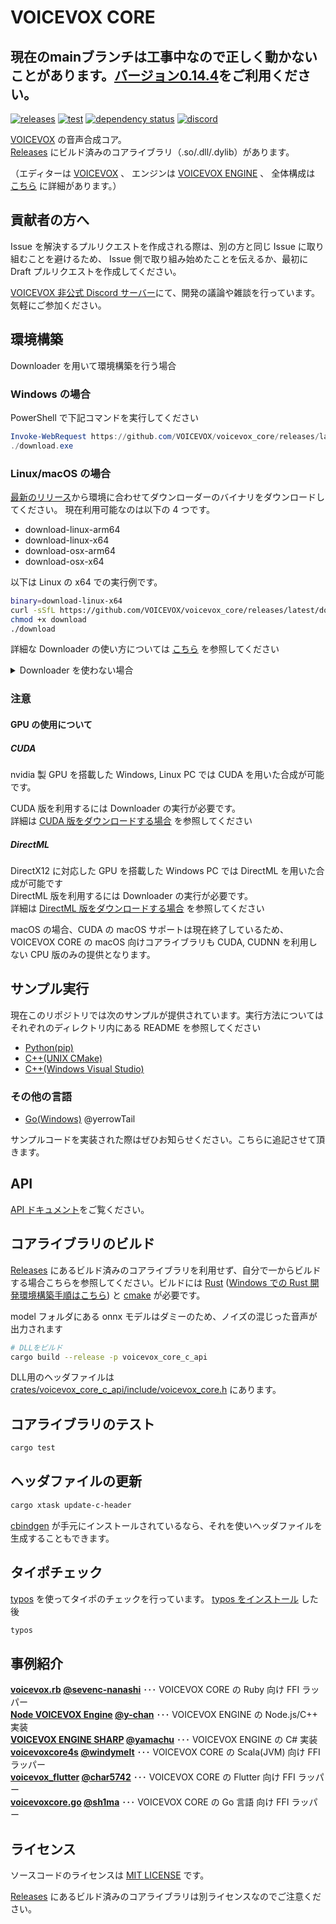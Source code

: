 # VOICEVOX CORE

## **現在のmainブランチは工事中なので正しく動かないことがあります。[バージョン0.14.4](https://github.com/VOICEVOX/voicevox_core/tree/0.14.4)をご利用ください。**

[![releases](https://img.shields.io/github/v/release/VOICEVOX/voicevox_core?label=release)](https://github.com/VOICEVOX/voicevox_core/releases)
[![test](https://github.com/VOICEVOX/voicevox_core/actions/workflows/test.yml/badge.svg)](https://github.com/VOICEVOX/voicevox_core/actions/workflows/test.yml)
[![dependency status](https://deps.rs/repo/github/VOICEVOX/voicevox_core/status.svg)](https://deps.rs/repo/github/VOICEVOX/voicevox_core)
[![discord](https://img.shields.io/discord/879570910208733277?color=5865f2&label=&logo=discord&logoColor=ffffff)](https://discord.gg/WMwWetrzuh)

[VOICEVOX](https://voicevox.hiroshiba.jp/) の音声合成コア。  
[Releases](https://github.com/VOICEVOX/voicevox_core/releases) にビルド済みのコアライブラリ（.so/.dll/.dylib）があります。

（エディターは [VOICEVOX](https://github.com/VOICEVOX/voicevox/) 、
エンジンは [VOICEVOX ENGINE](https://github.com/VOICEVOX/voicevox_engine/) 、
全体構成は [こちら](https://github.com/VOICEVOX/voicevox/blob/main/docs/%E5%85%A8%E4%BD%93%E6%A7%8B%E6%88%90.md) に詳細があります。）

## 貢献者の方へ
Issue を解決するプルリクエストを作成される際は、別の方と同じ Issue に取り組むことを避けるため、
Issue 側で取り組み始めたことを伝えるか、最初に Draft プルリクエストを作成してください。

[VOICEVOX 非公式 Discord サーバー](https://discord.gg/WMwWetrzuh)にて、開発の議論や雑談を行っています。気軽にご参加ください。

## 環境構築

Downloader を用いて環境構築を行う場合

### Windows の場合

PowerShell で下記コマンドを実行してください

```PowerShell
Invoke-WebRequest https://github.com/VOICEVOX/voicevox_core/releases/latest/download/download-windows-x64.exe -OutFile ./download.exe
./download.exe
```

### Linux/macOS の場合

[最新のリリース](https://github.com/VOICEVOX/voicevox_core/releases/latest)から環境に合わせてダウンローダーのバイナリをダウンロードしてください。
現在利用可能なのは以下の 4 つです。

- download-linux-arm64
- download-linux-x64
- download-osx-arm64
- download-osx-x64

以下は Linux の x64 での実行例です。

```bash
binary=download-linux-x64
curl -sSfL https://github.com/VOICEVOX/voicevox_core/releases/latest/download/${binary} -o download
chmod +x download
./download
```

詳細な Downloader の使い方については [こちら](./docs/downloads/download.md) を参照してください

<details>
<summary> Downloader を使わない場合</summary>

<!--
#### Raspberry Pi (armhf)の場合

Raspberry Pi 用の ONNX Runtime は以下からダウンロードできます。

- <https://github.com/VOICEVOX/onnxruntime-builder/releases>

動作には、libgomp のインストールが必要です。
-->

1. まず [Releases](https://github.com/VOICEVOX/voicevox_core/releases/latest) からダウンロードしたコアライブラリの zip を、適当なディレクトリ名で展開します。CUDA 版、DirectML 版はかならずその zip ファイルをダウンロードしてください。
2. [Open JTalk から配布されている辞書ファイル](https://jaist.dl.sourceforge.net/project/open-jtalk/Dictionary/open_jtalk_dic-1.11/open_jtalk_dic_utf_8-1.11.tar.gz) をダウンロードしてコアライブラリを展開したディレクトリに展開してください。
3. CUDA や DirectML を利用する場合は、 [追加ライブラリ](https://github.com/VOICEVOX/voicevox_additional_libraries/releases/latest) をダウンロードして、コアライブラリを展開したディレクトリに展開してください。

</details>

### 注意

#### GPU の使用について

##### CUDA

nvidia 製 GPU を搭載した Windows, Linux PC では CUDA を用いた合成が可能です。

CUDA 版を利用するには Downloader の実行が必要です。  
詳細は [CUDA 版をダウンロードする場合](./docs/downloads/download.md#cuda) を参照してください

##### DirectML

DirectX12 に対応した GPU を搭載した Windows PC では DirectML を用いた合成が可能です  
DirectML 版を利用するには Downloader の実行が必要です。  
詳細は [DirectML 版をダウンロードする場合](./docs/downloads/download.md#directml) を参照してください

macOS の場合、CUDA の macOS サポートは現在終了しているため、VOICEVOX CORE の macOS 向けコアライブラリも CUDA, CUDNN を利用しない CPU 版のみの提供となります。

<!--
#### Raspberry Piでの使用について

Raspberry PiなどのarmhアーキテクチャPCでの使用では、環境構築時に https://github.com/VOICEVOX/onnxruntime-builder/releases にある独自ビルドのonnxruntimeを使用する必要があります。
そのため、環境にあったファイルのURLを取得し、上記例の代わりに
```bash
python configure.py --ort_download_link <独自ビルドonnxruntimeのURL>
```
を実行してください

また、動作には、libgomp のインストールが必要です。

```shell
sudo apt install libgomp1
```
-->

## サンプル実行

現在このリポジトリでは次のサンプルが提供されています。実行方法についてはそれぞれのディレクトリ内にある README を参照してください

- [Python(pip)](./example/python)
- [C++(UNIX CMake)](./example/cpp/unix)
- [C++(Windows Visual Studio)](./example/cpp/windows)

### その他の言語

- [Go(Windows)](https://github.com/yerrowTail/voicevox_core_go_sample) @yerrowTail

サンプルコードを実装された際はぜひお知らせください。こちらに追記させて頂きます。

## API

[API ドキュメント](https://voicevox.github.io/voicevox_core/apis/c_api/globals_func.html)をご覧ください。

## コアライブラリのビルド

[Releases](https://github.com/VOICEVOX/voicevox_core/releases) にあるビルド済みのコアライブラリを利用せず、自分で一からビルドする場合こちらを参照してください。ビルドには [Rust](https://www.rust-lang.org/ja) ([Windows での Rust 開発環境構築手順はこちら](https://docs.microsoft.com/ja-jp/windows/dev-environment/rust/setup)) と [cmake](https://cmake.org/download/) が必要です。

model フォルダにある onnx モデルはダミーのため、ノイズの混じった音声が出力されます

```bash
# DLLをビルド
cargo build --release -p voicevox_core_c_api
```

DLL用のヘッダファイルは [crates/voicevox\_core\_c\_api/include/voicevox\_core.h](https://github.com/VOICEVOX/voicevox_core/tree/main/crates/voicevox_core_c_api/include/voicevox_core.h) にあります。

## コアライブラリのテスト

```bash
cargo test
```

## ヘッダファイルの更新

```bash
cargo xtask update-c-header
```

[cbindgen](https://crates.io/crates/cbindgen) が手元にインストールされているなら、それを使いヘッダファイルを生成することもできます。

## タイポチェック

[typos](https://github.com/crate-ci/typos) を使ってタイポのチェックを行っています。
[typos をインストール](https://github.com/crate-ci/typos#install) した後

```bash
typos
```

## 事例紹介

**[voicevox.rb](https://github.com/sevenc-nanashi/voicevox.rb) [@sevenc-nanashi](https://github.com/sevenc-nanashi)** ･･･ VOICEVOX CORE の Ruby 向け FFI ラッパー  
**[Node VOICEVOX Engine](https://github.com/y-chan/node-voicevox-engine) [@y-chan](https://github.com/y-chan)** ･･･ VOICEVOX ENGINE の Node.js/C++ 実装  
**[VOICEVOX ENGINE SHARP](https://github.com/yamachu/VoicevoxEngineSharp) [@yamachu](https://github.com/yamachu)** ･･･ VOICEVOX ENGINE の C# 実装  
**[voicevoxcore4s](https://github.com/windymelt/voicevoxcore4s) [@windymelt](https://github.com/windymelt)** ･･･ VOICEVOX CORE の Scala(JVM) 向け FFI ラッパー  
**[voicevox_flutter](https://github.com/char5742/voicevox_flutter) [@char5742](https://github.com/char5742)** ･･･ VOICEVOX CORE の Flutter 向け FFI ラッパー  
**[voicevoxcore.go](https://github.com/sh1ma/voicevoxcore.go) [@sh1ma](https://github.com/sh1ma)** ･･･ VOICEVOX CORE の Go 言語 向け FFI ラッパー  
## ライセンス

ソースコードのライセンスは [MIT LICENSE](./LICENSE) です。

[Releases](https://github.com/VOICEVOX/voicevox_core/releases) にあるビルド済みのコアライブラリは別ライセンスなのでご注意ください。
